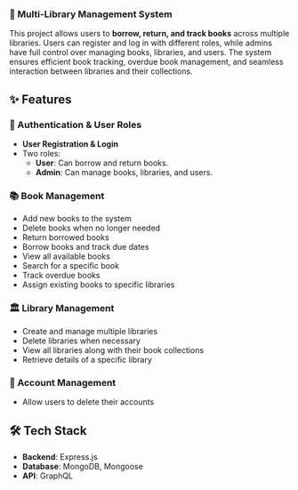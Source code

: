 ### 📖 Multi-Library Management System

This project allows users to **borrow, return, and track books** across multiple libraries. Users can register and log in with different roles, while admins have full control over managing books, libraries, and users. The system ensures efficient book tracking, overdue book management, and seamless interaction between libraries and their collections.

## ✨ Features

### 🔐 Authentication & User Roles

- **User Registration & Login**
- Two roles:
  - **User**: Can borrow and return books.
  - **Admin**: Can manage books, libraries, and users.

### 📚 Book Management

- Add new books to the system
- Delete books when no longer needed
- Return borrowed books
- Borrow books and track due dates
- View all available books
- Search for a specific book
- Track overdue books
- Assign existing books to specific libraries

### 🏛️ Library Management

- Create and manage multiple libraries
- Delete libraries when necessary
- View all libraries along with their book collections
- Retrieve details of a specific library

### 👤 Account Management

- Allow users to delete their accounts

## 🛠️ Tech Stack

- **Backend**: Express.js
- **Database**: MongoDB, Mongoose
- **API**: GraphQL
